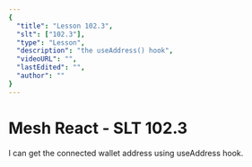 ```yaml
---
{
  "title": "Lesson 102.3",
  "slt": ["102.3"],
  "type": "Lesson",
  "description": "the useAddress() hook",
  "videoURL": "",
  "lastEdited": "",
  "author": ""
}
---
```


# Mesh React - SLT 102.3

I can get the connected wallet address using useAddress hook.